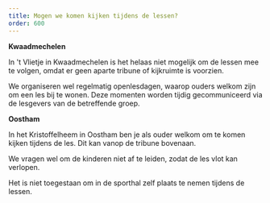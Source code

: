 ```yaml
---
title: Mogen we komen kijken tijdens de lessen?
order: 600
---
```


**Kwaadmechelen**

In 't Vlietje in Kwaadmechelen is het helaas niet mogelijk om de lessen mee te volgen, omdat er geen aparte tribune of kijkruimte is voorzien.

We organiseren wel regelmatig openlesdagen, waarop ouders welkom zijn om een les bij te wonen. Deze momenten worden tijdig gecommuniceerd via de lesgevers van de betreffende groep.

**Oostham**

In het Kristoffelheem in Oostham ben je als ouder welkom om te komen kijken tijdens de les. Dit kan vanop de tribune bovenaan.

We vragen wel om de kinderen niet af te leiden, zodat de les vlot kan verlopen.

Het is niet toegestaan om in de sporthal zelf plaats te nemen tijdens de lessen.
